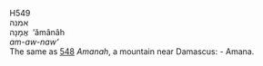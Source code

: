 <body>
  <p>H549<br>  אמנה  <br> אֲמָנָה  ‎  ‘ămânâh  <br><i>am-aw-naw‘ </i><br>The same as <a href="h0548.htm">548</a>  <i>Amanah</i>, a mountain near Damascus: - Amana.<br></p>
 </body>